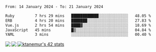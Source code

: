 <!--START_SECTION:waka-->

```txt
From: 14 January 2024 - To: 21 January 2024

Ruby         7 hrs 29 mins   ████████████░░░░░░░░░░░░░   48.05 %
ERB          4 hrs 20 mins   ███████░░░░░░░░░░░░░░░░░░   27.83 %
Vue.js       2 hrs 54 mins   ████▓░░░░░░░░░░░░░░░░░░░░   18.69 %
JavaScript   45 mins         █▒░░░░░░░░░░░░░░░░░░░░░░░   04.84 %
YAML         3 mins          ░░░░░░░░░░░░░░░░░░░░░░░░░   00.40 %
```

<!--END_SECTION:waka-->
<a href="https://github.com/anuraghazra/github-readme-stats">
  <img align="left" src="https://github-readme-stats.vercel.app/api?username=Tanesan&count_private=true&show_icons=true" />
<img align="left" src="https://github-readme-stats.vercel.app/api/top-langs/?username=Tanesan" />
</a>

[![ktanemur's 42 stats](https://badge42.vercel.app/api/v2/cl1wslf6s002109l771rng2w8/stats?cursusId=21&coalitionId=62)](https://github.com/JaeSeoKim/badge42)
